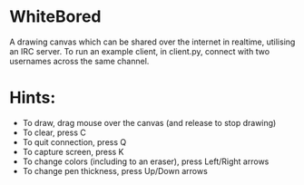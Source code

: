 # WhiteBored
A drawing canvas which can be shared over the internet in realtime, utilising an IRC server.
To run an example client, in client.py, connect with two usernames across the same channel.
# Hints:
- To draw, drag mouse over the canvas (and release to stop drawing)
- To clear, press C
- To quit connection, press Q
- To capture screen, press K
- To change colors (including to an eraser), press Left/Right arrows
- To change pen thickness, press Up/Down arrows
